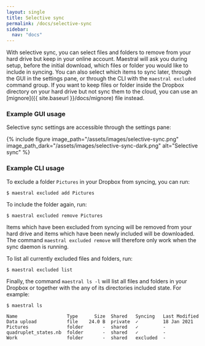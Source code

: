 ```yaml
---
layout: single
title: Selective sync
permalink: /docs/selective-sync
sidebar:
  nav: "docs"
---
```


With selective sync, you can select files and folders to remove from your hard drive but
keep in your online account. Maestral will ask you during setup, before the initial
download, which files or folder you would like to include in syncing. You can also
select which items to sync later, through the GUI in the settings pane, or through the
CLI with the `maestral excluded` command group. If you want to keep files or folder
inside the Dropbox directory on your hard drive but not sync them to the cloud, you can
use an [mignore]({{ site.baseurl }}/docs/mignore) file instead.

### Example GUI usage

Selective sync settings are accessible through the settings pane:

{% include figure
image_path="/assets/images/selective-sync.png"
image_path_dark="/assets/images/selective-sync-dark.png"
alt="Selective sync" %}

### Example CLI usage

To exclude a folder `Pictures` in your Dropbox from syncing, you can run:

```shell
$ maestral excluded add Pictures
```

To include the folder again, run:

```shell
$ maestral excluded remove Pictures
```

Items which have been excluded from syncing will be removed from your hard drive and
items which have been newly included will be downloaded. The command `maestral excluded
remove` will therefore only work when the sync daemon is running.

To list all currently excluded files and folders, run:

```shell
$ maestral excluded list
```

Finally, the command `maestral ls -l` will list all files and folders in your Dropbox or
together with the any of its directories included state. For example:

```shell
$ maestral ls

Name                  Type      Size  Shared   Syncing   Last Modified
Data upload           file    24.0 B  private  ✓         18 Jan 2021
Pictures              folder       -  shared   ✓         -
quadruplet_states.nb  folder       -  shared   ✓         -
Work                  folder       -  shared   excluded  -
```